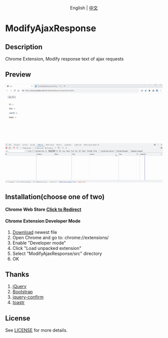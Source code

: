 <p align="center">
    <span>English</span> |  
    <a href="README.zh-cn.md">中文</a>
</p>

# ModifyAjaxResponse

## Description
Chrome Extension, Modify response text of ajax requests

## Preview
![Preview](/show/ModifyAjaxResponse.gif)

## Installation(choose one of two)
#### Chrome Web Store [Click to Redirect](https://chrome.google.com/webstore/detail/modifyajaxresponse/odpiadnfijfeggnnodoaaphkkjkmpnia)

#### Chrome Extension Developer Mode
1. [Download](https://github.com/oppoic/ModifyAjaxResponse/releases) newest file
2. Open Chrome and go to: chrome://extensions/
3. Enable "Developer mode"
4. Click "Load unpacked extension"
5. Select "ModifyAjaxResponse/src" directory
6. OK

## Thanks
1. [jQuery](https://github.com/jquery/jquery)
2. [Bootstrap](https://github.com/twbs/bootstrap)
3. [jquery-confirm](https://github.com/craftpip/jquery-confirm)
4. [toastr](https://github.com/CodeSeven/toastr)

## License
See [LICENSE](LICENSE) for more details.